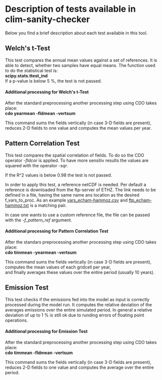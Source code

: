 # Description of tests available in clim-sanity-checker
Below you find a brief description about each test available in
this tool.

## Welch's t-Test
This test compares the annual mean values against a set of references. It is able to detect, whether
two samples have equal means.
The function used to do the statistical test is:  
**scipy.stats.ttest_ind**  
If a p-value is below 5 %, the test is not passed.

#### Additional processing for Welch's t-Test
After the standard preprocessing another processing step using CDO takes place:  
 **cdo  yearmean -fldmean -vertsum**
 
 This command sums the fields vertically (in case 3-D fields are present), reduces 2-D fields to one value and computes the mean values per year.

## Pattern Correlation Test
This test compares the spatial correlation of fields. To do so
the CDO operator *-fldcor* is applied. To have more sensitiv results
the values are squared with the operator *-sqr*.

If the R^2 values is below 0.98 the test is not passed.

In order to apply this test, a reference netCDF is needed. Per default a reference is downloaded from the ftp-server of ETHZ.
The link needs to be defined in a file, having the same name ans location as the desired f_vars_to_proc.
As an example [vars_echam-hammoz.csv](variables_to_process/pattern_correlation/vars_echam-hammoz.csv) and [ftp_echam-hammoz.txt](variables_to_process/pattern_correlation/ftp_echam-hammoz.txt) is a matching pair.

In case one wants to use a custom reference file, the file can be passed with the *-f_pattern_ref* argument.

#### Additional processing for Pattern Correlation Test
After the standars preprocessing another processing step using CDO takes place:  
**cdo timmean -yearmean -vertsum**  

This command sums the fields vertically (in case 3-D fields are present), computes the mean values of each gridcell per year,  
and finally averages these values over the entire period (usually 10 years).

## Emission Test
This test checks if the emissions fed into the model as input is correctly processed during the model run. It computes
the relative deviation of the averages emissions over the entire simulated period.
In general a relative deviation of up to 1 % is still ok due to runding errors of floating point operations.

#### Additional processing for Emission Test
After the standard preprocessing another processing step using CDO takes place:  
**cdo timmean -fldmean -vertsum**  

This command sums the fields vertically (in case 3-D fields are present), reduces 2-D fields to one value and computes the average over the entire period.
